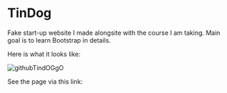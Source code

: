 # TinDog

Fake start-up website I made alongsite with the course I am taking. Main goal is to learn Bootstrap in details.

Here is what it looks like:

![githubTindOGgO](https://user-images.githubusercontent.com/93703261/174635118-4fe6b8ae-4ee9-4a24-b98e-208b4323ac64.png)

See the page via this link:
